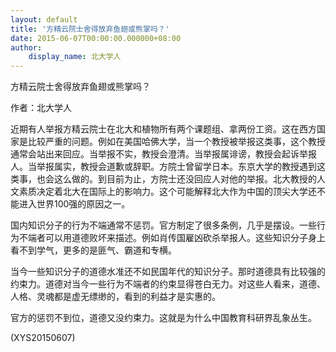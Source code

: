 ```yaml
---
layout: default
title: '方精云院士舍得放弃鱼翅或熊掌吗？'
date: 2015-06-07T00:00:00.000000+08:00
author:
    display_name: 北大学人
---
```


方精云院士舍得放弃鱼翅或熊掌吗？

作者：北大学人

近期有人举报方精云院士在北大和植物所有两个课题组、拿两份工资。这在西方国家是比较严重的问题。例如在美国哈佛大学，当一个教授被举报这类事，这个教授通常会站出来回应。当举报不实，教授会澄清。当举报属诽谤，教授会起诉举报人。当举报属实，教授会道歉或辞职。方院士曾留学日本。东京大学的教授遇到这类事，也会这么做的。到目前为止，方院士还没回应人对他的举报。北大教授的人文素质决定着北大在国际上的影响力。这个可能解释北大作为中国的顶尖大学还不能进入世界100强的原因之一。

国内知识分子的行为不端通常不惩罚。官方制定了很多条例，几乎是摆设。一些行为不端者可以用道德败坏来描述。例如肖传国雇凶砍杀举报人。这些知识分子身上看不到学气，更多的是匪气、霸道和专横。

当今一些知识分子的道德水准还不如民国年代的知识分子。那时道德具有比较强的约束力。道德对当今一些行为不端者的约束显得苍白无力。对这些人看来，道德、人格、灵魂都是虚无缥缈的，看到的利益才是实惠的。

官方的惩罚不到位，道德又没约束力。这就是为什么中国教育科研界乱象丛生。

(XYS20150607)

